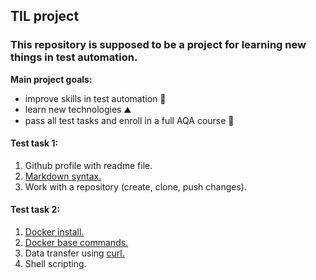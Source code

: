 ## TIL project
### This repository is supposed to be a project for learning new things in test automation.
**Main project goals:**
* improve skills in test automation :rocket:
* learn new technologies :mountain:
* pass all test tasks and enroll in a full AQA course :muscle:

#### Test task 1:
1. Github profile with readme file.
2. [Markdown syntax.](https://www.markdownguide.org/basic-syntax/)
3. Work with a repository (create, clone, push changes).


#### Test task 2:
1. [Docker install.](https://docs.docker.com/docker-for-mac/install/)
2. [Docker base commands.](https://docs.docker.com/engine/reference/commandline/docker/)
3. Data transfer using [curl.](https://curl.se/)
4. Shell scripting.